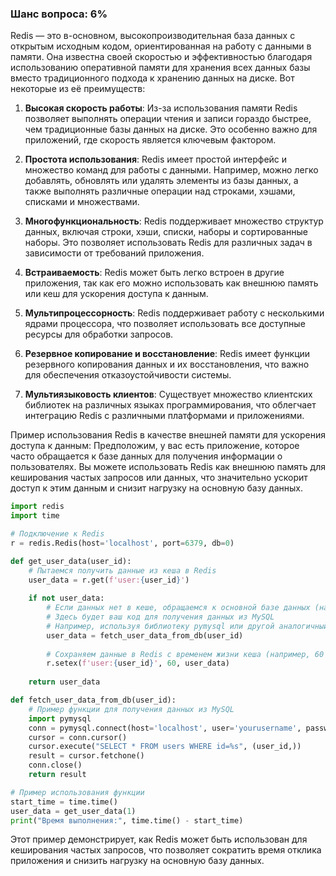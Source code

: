 ### Шанс вопроса: 6%

Redis — это в-основном, высокопроизводительная база данных с открытым исходным кодом, ориентированная на работу с данными в памяти. Она известна своей скоростью и эффективностью благодаря использованию оперативной памяти для хранения всех данных базы вместо традиционного подхода к хранению данных на диске. Вот некоторые из её преимуществ:

1. **Высокая скорость работы**: Из-за использования памяти Redis позволяет выполнять операции чтения и записи гораздо быстрее, чем традиционные базы данных на диске. Это особенно важно для приложений, где скорость является ключевым фактором.

2. **Простота использования**: Redis имеет простой интерфейс и множество команд для работы с данными. Например, можно легко добавлять, обновлять или удалять элементы из базы данных, а также выполнять различные операции над строками, хэшами, списками и множествами.

3. **Многофункциональность**: Redis поддерживает множество структур данных, включая строки, хэши, списки, наборы и сортированные наборы. Это позволяет использовать Redis для различных задач в зависимости от требований приложения.

4. **Встраиваемость**: Redis может быть легко встроен в другие приложения, так как его можно использовать как внешнюю память или кеш для ускорения доступа к данным.

5. **Мультипроцессорность**: Redis поддерживает работу с несколькими ядрами процессора, что позволяет использовать все доступные ресурсы для обработки запросов.

6. **Резервное копирование и восстановление**: Redis имеет функции резервного копирования данных и их восстановления, что важно для обеспечения отказоустойчивости системы.

7. **Мультиязыковость клиентов**: Существует множество клиентских библиотек на различных языках программирования, что облегчает интеграцию Redis с различными платформами и приложениями.

Пример использования Redis в качестве внешней памяти для ускорения доступа к данным:
Предположим, у вас есть приложение, которое часто обращается к базе данных для получения информации о пользователях. Вы можете использовать Redis как внешнюю память для кеширования частых запросов или данных, что значительно ускорит доступ к этим данным и снизит нагрузку на основную базу данных.

```python
import redis
import time

# Подключение к Redis
r = redis.Redis(host='localhost', port=6379, db=0)

def get_user_data(user_id):
    # Пытаемся получить данные из кеша в Redis
    user_data = r.get(f'user:{user_id}')
    
    if not user_data:
        # Если данных нет в кеше, обращаемся к основной базе данных (например, MySQL)
        # Здесь будет ваш код для получения данных из MySQL
        # Например, используя библиотеку pymysql или другой аналогичный способ
        user_data = fetch_user_data_from_db(user_id)
        
        # Сохраняем данные в Redis с временем жизни кеша (например, 60 секунд)
        r.setex(f'user:{user_id}', 60, user_data)
    
    return user_data

def fetch_user_data_from_db(user_id):
    # Пример функции для получения данных из MySQL
    import pymysql
    conn = pymysql.connect(host='localhost', user='yourusername', password='yourpassword', db='yourdatabase')
    cursor = conn.cursor()
    cursor.execute("SELECT * FROM users WHERE id=%s", (user_id,))
    result = cursor.fetchone()
    conn.close()
    return result

# Пример использования функции
start_time = time.time()
user_data = get_user_data(1)
print("Время выполнения:", time.time() - start_time)
```

Этот пример демонстрирует, как Redis может быть использован для кеширования частых запросов, что позволяет сократить время отклика приложения и снизить нагрузку на основную базу данных.